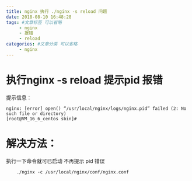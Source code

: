 ```yaml
---
title: nginx 执行 ./nginx -s reload 问题
date: 2018-08-10 16:48:28
tags: #文章标签 可以省略
     - nginx
     - 报错
     - reload
categories: #文章分类 可以省略
     - nginx 
---
```


# 执行nginx -s reload 提示pid 报错

提示信息：
``` 
nginx: [error] open() “/usr/local/nginx/logs/nginx.pid” failed (2: No such file or directory) 
[root@VM_16_6_centos sbin]# 
```
# 解决方法：
执行一下命令就可已启动 不再提示 pid 错误
```
    ./nginx -c /usr/local/nginx/conf/nginx.conf
```